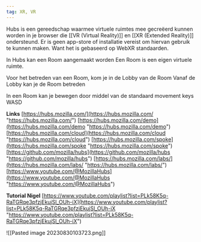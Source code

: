 ```yaml
---
tag: XR, VR
---
```


Hubs is een gereedschap waarmee virtuele ruimtes mee gecreëerd kunnen worden in je browser die [[VR (Virtual Reality)]] en [[XR (Extended Reality)]] ondersteund. Er is geen app-store of installatie vereist om hiervan gebruik te kunnen maken. Want het is gebaseerd op WebXR standaarden.

In Hubs kan een Room aangemaakt worden
Een Room is een eigen virtuele ruimte.

Voor het betreden van een Room, kom je in de Lobby van de Room
Vanaf de Lobby kan je de Room betreden

In een Room kan je bewegen door middel van de standaard movement keys WASD


**Links**
[https://hubs.mozilla.com/](https://hubs.mozilla.com/ "https://hubs.mozilla.com/")
[https://hubs.mozilla.com/demo](https://hubs.mozilla.com/demo "https://hubs.mozilla.com/demo")
[https://hubs.mozilla.com/cloud](https://hubs.mozilla.com/cloud "https://hubs.mozilla.com/cloud")
[https://hubs.mozilla.com/spoke](https://hubs.mozilla.com/spoke "https://hubs.mozilla.com/spoke") 
[https://github.com/mozilla/hubs](https://github.com/mozilla/hubs "https://github.com/mozilla/hubs") 
[https://hubs.mozilla.com/labs/](https://hubs.mozilla.com/labs/ "https://hubs.mozilla.com/labs/") 
[https://www.youtube.com/@MozillaHubs](https://www.youtube.com/@MozillaHubs "https://www.youtube.com/@MozillaHubs") 

**Tutorial Nigel**
[https://www.youtube.com/playlist?list=PLk58K5q-RaTGRqe3pfzjEkujSl_OUh-iX](https://www.youtube.com/playlist?list=PLk58K5q-RaTGRqe3pfzjEkujSl_OUh-iX "https://www.youtube.com/playlist?list=PLk58K5q-RaTGRqe3pfzjEkujSl_OUh-iX") 


![[Pasted image 20230830103723.png]] 
